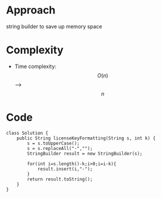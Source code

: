 
# Approach
string builder to save up memory space

# Complexity
- Time complexity:
$$O(n)$$ --> $$n$$

# Code
```
class Solution {
    public String licenseKeyFormatting(String s, int k) {
        s = s.toUpperCase();
        s = s.replaceAll("-","");
        StringBuilder result = new StringBuilder(s);
    
        for(int i=s.length()-k;i>0;i=i-k){
            result.insert(i,"-");
        }
        return result.toString();
    }
}
```